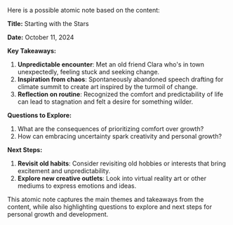 Here is a possible atomic note based on the content:

**Title:** Starting with the Stars

**Date:** October 11, 2024

**Key Takeaways:**

1. **Unpredictable encounter**: Met an old friend Clara who's in town unexpectedly, feeling stuck and seeking change.
2. **Inspiration from chaos**: Spontaneously abandoned speech drafting for climate summit to create art inspired by the turmoil of change.
3. **Reflection on routine**: Recognized the comfort and predictability of life can lead to stagnation and felt a desire for something wilder.

**Questions to Explore:**

1. What are the consequences of prioritizing comfort over growth?
2. How can embracing uncertainty spark creativity and personal growth?

**Next Steps:**

1. **Revisit old habits**: Consider revisiting old hobbies or interests that bring excitement and unpredictability.
2. **Explore new creative outlets**: Look into virtual reality art or other mediums to express emotions and ideas.

This atomic note captures the main themes and takeaways from the content, while also highlighting questions to explore and next steps for personal growth and development.